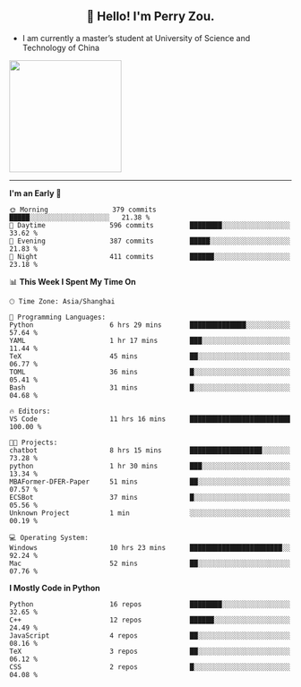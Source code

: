 <h2 align="center">👋 Hello! I'm Perry Zou.</h2>

- I am currently a master’s student at University of Science and Technology of China

<img height=200 align="center" src="https://github-readme-stats.vercel.app/api?username=zonepg" />

-------

<!--START_SECTION:waka-->
**I'm an Early 🐤** 

```text
🌞 Morning                379 commits         █████░░░░░░░░░░░░░░░░░░░░   21.38 % 
🌆 Daytime                596 commits         ████████░░░░░░░░░░░░░░░░░   33.62 % 
🌃 Evening                387 commits         █████░░░░░░░░░░░░░░░░░░░░   21.83 % 
🌙 Night                  411 commits         ██████░░░░░░░░░░░░░░░░░░░   23.18 % 
```


📊 **This Week I Spent My Time On** 

```text
🕑︎ Time Zone: Asia/Shanghai

💬 Programming Languages: 
Python                   6 hrs 29 mins       ██████████████░░░░░░░░░░░   57.64 % 
YAML                     1 hr 17 mins        ███░░░░░░░░░░░░░░░░░░░░░░   11.44 % 
TeX                      45 mins             ██░░░░░░░░░░░░░░░░░░░░░░░   06.77 % 
TOML                     36 mins             █░░░░░░░░░░░░░░░░░░░░░░░░   05.41 % 
Bash                     31 mins             █░░░░░░░░░░░░░░░░░░░░░░░░   04.68 % 

🔥 Editors: 
VS Code                  11 hrs 16 mins      █████████████████████████   100.00 % 

🐱‍💻 Projects: 
chatbot                  8 hrs 15 mins       ██████████████████░░░░░░░   73.28 % 
python                   1 hr 30 mins        ███░░░░░░░░░░░░░░░░░░░░░░   13.34 % 
MBAFormer-DFER-Paper     51 mins             ██░░░░░░░░░░░░░░░░░░░░░░░   07.57 % 
ECSBot                   37 mins             █░░░░░░░░░░░░░░░░░░░░░░░░   05.56 % 
Unknown Project          1 min               ░░░░░░░░░░░░░░░░░░░░░░░░░   00.19 % 

💻 Operating System: 
Windows                  10 hrs 23 mins      ███████████████████████░░   92.24 % 
Mac                      52 mins             ██░░░░░░░░░░░░░░░░░░░░░░░   07.76 % 
```

**I Mostly Code in Python** 

```text
Python                   16 repos            ████████░░░░░░░░░░░░░░░░░   32.65 % 
C++                      12 repos            ██████░░░░░░░░░░░░░░░░░░░   24.49 % 
JavaScript               4 repos             ██░░░░░░░░░░░░░░░░░░░░░░░   08.16 % 
TeX                      3 repos             ██░░░░░░░░░░░░░░░░░░░░░░░   06.12 % 
CSS                      2 repos             █░░░░░░░░░░░░░░░░░░░░░░░░   04.08 % 
```




<!--END_SECTION:waka-->
